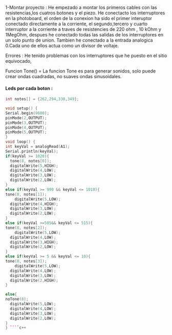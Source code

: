 1-Montar proyecto :
He empezado a montar los primeros cables con las resistencias,los cuatros botones y el piezo.
He conectacto los interruptores en la photoboard, el orden de la conexion ha sido el primer interuptor conectado directamente a la corriente, el segundo,tercero y cuarto
interruptor a la corriente a traves de resistencies de 220 ohm , 10 kOhm y 1MegOhm, despues he conectado todas las salidas de los interruptores en un solo punto de union.
Tambien he conectado a la entrada analogica 0.Cada uno de ellos actua como un divisor de voltaje.

Errores :
He tenido problemas con los interruptores que he puesto en el sitio equivocado,     


Funcion Tone() = La funcion Tone es para generar sonidos, solo puede crear ondas cuadradas, no suaves ondas sinusoidales. 
  
  #### Leds por cada boton :
  
  ````c++
  int notes[] = {262,294,330,349};

void setup() {
  Serial.begin(9600);
  pinMode(2,OUTPUT);
  pinMode(3,OUTPUT);
  pinMode(4,OUTPUT);
  pinMode(5,OUTPUT);
}
void loop() {
  int keyVal = analogRead(A1);
  Serial.println(keyVal);
  if(keyVal >= 1020){
    tone(8, notes[0]);
    digitalWrite(5,HIGH);
    digitalWrite(4,LOW);
    digitalWrite(3,LOW);
    digitalWrite(2,LOW);
  }
else if(keyVal >= 990 && keyVal <= 1010){
  tone(8, notes[1]);
      digitalWrite(5,LOW);
    digitalWrite(4,HIGH);
    digitalWrite(3,LOW);
    digitalWrite(2,LOW);
}
else if(keyVal >=505&& keyVal <= 515){
  tone(8, notes[2]);
      digitalWrite(5,LOW);
    digitalWrite(4,LOW);
    digitalWrite(3,HIGH);
    digitalWrite(2,LOW);
}
else if(keyVal >= 5 && keyVal <= 10){
  tone(8, notes[3]);
      digitalWrite(5,LOW);
    digitalWrite(4,LOW);
    digitalWrite(3,LOW);
    digitalWrite(2,HIGH);
}

else{
  noTone(8);
    digitalWrite(5,LOW);
    digitalWrite(4,LOW);
    digitalWrite(3,LOW);
    digitalWrite(2,LOW);
  }
} ````c++







   
   
   
   
   
   
   
   
   
   
   
   
   
   
   
   
   
   
   
   
   
   
   
   
   
   
   
   
   
   
   
   
   
   
   
   
   
   
   
   
   
   
   
   
   
   
   
   
   
   
   
   
   
   
   
   
   
   
   
   
   
   
   
   
   
   
   
   
   
   
   
   
   
   
   
   
   
   
   
   
   
   
   
   

